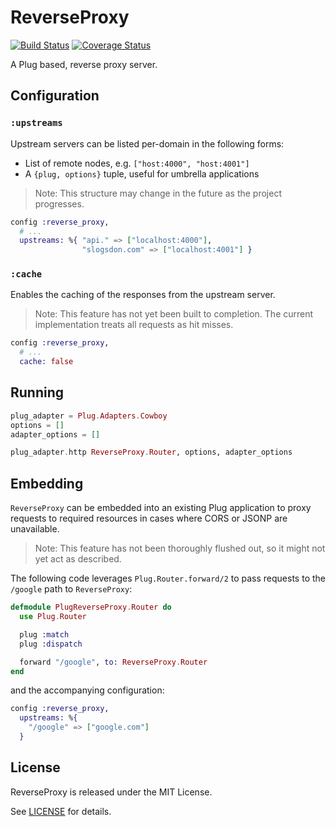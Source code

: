# ReverseProxy
[![Build Status](https://travis-ci.org/slogsdon/elixir-reverse-proxy.svg?branch=master)](https://travis-ci.org/slogsdon/elixir-reverse-proxy)
[![Coverage Status](https://coveralls.io/repos/slogsdon/elixir-reverse-proxy/badge.svg?branch=master&service=github)](https://coveralls.io/github/slogsdon/elixir-reverse-proxy?branch=master)

A Plug based, reverse proxy server.

## Configuration

### `:upstreams`

Upstream servers can be listed per-domain in the following forms:

- List of remote nodes, e.g. `["host:4000", "host:4001"]`
- A `{plug, options}` tuple, useful for umbrella applications

> Note: This structure may change in the future as the project progresses.

```elixir
config :reverse_proxy,
  # ...
  upstreams: %{ "api." => ["localhost:4000"],
                "slogsdon.com" => ["localhost:4001"] }
```

### `:cache`

Enables the caching of the responses from the upstream server.

> Note: This feature has not yet been built to completion. The current implementation treats all requests as hit misses.

```elixir
config :reverse_proxy,
  # ...
  cache: false
```

## Running

```elixir
plug_adapter = Plug.Adapters.Cowboy
options = []
adapter_options = []

plug_adapter.http ReverseProxy.Router, options, adapter_options
```

## Embedding

`ReverseProxy` can be embedded into an existing Plug application to proxy requests to required resources in cases where CORS or JSONP are unavailable.

> Note: This feature has not been thoroughly flushed out, so it might not yet act as described.

The following code leverages `Plug.Router.forward/2` to pass requests to the `/google` path to `ReverseProxy`:

```elixir
defmodule PlugReverseProxy.Router do
  use Plug.Router

  plug :match
  plug :dispatch

  forward "/google", to: ReverseProxy.Router
end
```

and the accompanying configuration:

```elixir
config :reverse_proxy,
  upstreams: %{
    "/google" => ["google.com"]
  }
```

## License

ReverseProxy is released under the MIT License.

See [LICENSE](https://github.com/slogsdon/elixir-reverse-proxy/blob/master/LICENSE) for details.
